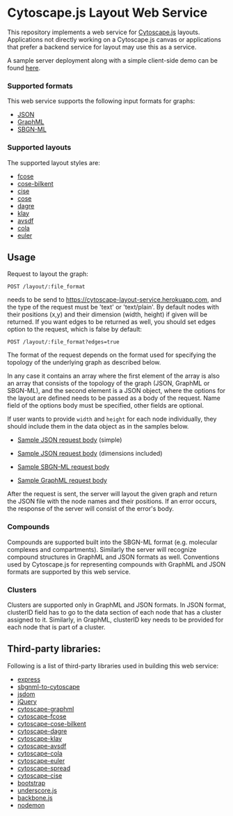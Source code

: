 Cytoscape.js Layout Web Service
================================================================================

This repository implements a web service for [Cytoscape.js](http://js.cytoscape.org/) layouts. Applications not directly working on a Cytoscape.js canvas or applications that prefer a backend service for layout may use this as a service.

A sample server deployment along with a simple client-side demo can be found [here](https://cytoscape-layout-service.herokuapp.com/).

### Supported formats
This web service supports the following input formats for graphs:
- [JSON](https://www.json.org/)
- [GraphML](http://graphml.graphdrawing.org/)
- [SBGN-ML](https://github.com/sbgn/sbgn/wiki/SBGN_ML)

### Supported layouts
The supported layout styles are:
- [fcose](https://github.com/iVis-at-Bilkent/cytoscape.js-fcose)
- [cose-bilkent](https://github.com/cytoscape/cytoscape.js-cose-bilkent)
- [cise](https://github.com/iVis-at-Bilkent/cytoscape.js-cise)
- [cose](https://github.com/iVis-at-Bilkent/cytoscape.js-cose)
- [dagre](https://github.com/cytoscape/cytoscape.js-dagre)
- [klay](https://github.com/cytoscape/cytoscape.js-klay)
- [avsdf](https://github.com/iVis-at-Bilkent/cytoscape.js-avsdf)
- [cola](https://github.com/cytoscape/cytoscape.js-cola)
- [euler](https://github.com/cytoscape/cytoscape.js-euler)

## Usage
Request to layout the graph:
```
POST /layout/:file_format
```
needs to be send to https://cytoscape-layout-service.herokuapp.com, and the type of the request must be 'text' or 'text/plain'.
By default nodes with their positions (x,y) and their dimension (width, height) if given will be returned. If you want edges to be returned as well, you should set edges option to the request, which is false by default:
```
POST /layout/:file_format?edges=true
```

The format of the request depends on the format used for specifying the topology of the underlying graph as described below.

In any case it contains an array where the first element of the array is also an array that consists of the topology of the graph (JSON, GraphML or SBGN-ML), and the second element is a JSON object, where the options for the layout are defined needs to be passed as a body of the request. Name field of the options body must be specified, other fields are optional. 

If user wants to provide ```width``` and ```height``` for each node individually, they should include them in the data object as in the samples below.

- [Sample JSON request body](https://github.com/iVis-at-Bilkent/cytoscape.js-layout-service/blob/master/public/samples/sample4-simple-json.txt) (simple)

- [Sample JSON request body](https://github.com/iVis-at-Bilkent/cytoscape.js-layout-service/blob/master/public/samples/json_sample_width_height.json) (dimensions included)

- [Sample SBGN-ML request body](https://github.com/iVis-at-Bilkent/cytoscape.js-layout-service/blob/master/public/samples/sample7-simple-sbgnml.txt)

- [Sample GraphML request body](https://github.com/iVis-at-Bilkent/cytoscape.js-layout-service/blob/master/public/samples/sample2-simple-graphml.txt)

After the request is sent, the server will layout the given graph and return the JSON file with the node names and their positions.
If an error occurs, the response of the server will consist of the error's body.

### Compounds
Compounds are supported built into the SBGN-ML format (e.g. molecular complexes and compartments). Similarly the server will recognize compound structures in GraphML and JSON formats as well. Conventions used by Cytoscape.js for representing compounds with GraphML and JSON formats are supported by this web service.

### Clusters
Clusters are supported only in GraphML and JSON formats. In JSON format, clusterID field has to go to the data section of each node that has a cluster assigned to it. Similarly, in GraphML, clusterID key needs to be provided for each node that is part of a cluster.  

## Third-party libraries:
Following is a list of third-party libraries used in building this web service:
- [express](https://www.npmjs.com/package/express)
- [sbgnml-to-cytoscape](https://www.npmjs.com/package/sbgnml-to-cytoscape)
- [jsdom](https://www.npmjs.com/package/jsdom)
- [jQuery](https://www.npmjs.com/package/jquery)
- [cytoscape-graphml](https://www.npmjs.com/package/cytoscape-graphml)
- [cytoscape-fcose](https://www.npmjs.com/package/cytoscape-fcose)
- [cytoscape-cose-bilkent](https://www.npmjs.com/package/cytoscape-cose-bilkent)
- [cytoscape-dagre](https://www.npmjs.com/package/cytoscape-dagre)
- [cytoscape-klay](https://www.npmjs.com/package/cytoscape-klay)
- [cytoscape-avsdf](https://www.npmjs.com/package/cytoscape-avsdf)
- [cytoscape-cola](https://www.npmjs.com/package/cytoscape-cola)
- [cytoscape-euler](https://www.npmjs.com/package/cytoscape-euler)
- [cytoscape-spread](https://www.npmjs.com/package/cytoscape-spread)
- [cytoscape-cise](https://www.npmjs.com/package/cytoscape-cise)
- [bootstrap](https://getbootstrap.com)
- [underscore.js](https://underscorejs.org)
- [backbone.js](https://backbonejs.org)
- [nodemon](https://www.npmjs.com/package/nodemon)





 

 

